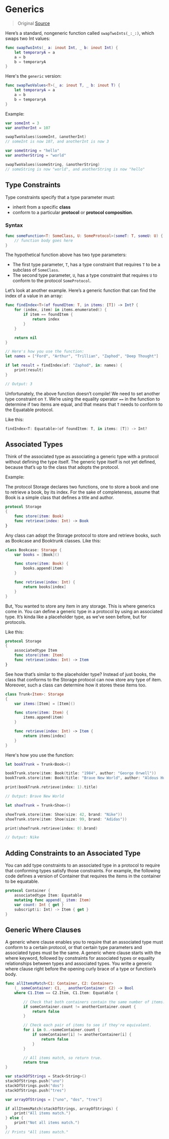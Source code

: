 # Generics

> Original [Source](https://learnappmaking.com/generics-swift-how-to/)

Here’s a standard, nongeneric function called `swapTwoInts(_:_:)`, which swaps two Int values:

```swift
func swapTwoInts(_ a: inout Int, _ b: inout Int) {
    let temporaryA = a
    a = b
    b = temporaryA
}
```

Here's the `generic` version:

```swift
func swapTwoValues<T>(_ a: inout T, _ b: inout T) {
    let temporaryA = a
    a = b
    b = temporaryA
}
```

Example:

```swift
var someInt = 3
var anotherInt = 107

swapTwoValues(&someInt, &anotherInt)
// someInt is now 107, and anotherInt is now 3
```

```swift
var someString = "hello"
var anotherString = "world"

swapTwoValues(&someString, &anotherString)
// someString is now "world", and anotherString is now "hello"
```

## Type Constraints

Type constraints specify that a type parameter must:

* inherit from a specific **class**
* conform to a particular **protocol** or **protocol composition**.

### Syntax

```swift
func someFunction<T: SomeClass, U: SomeProtocol>(someT: T, someU: U) {
    // function body goes here
}
```

The hypothetical function above has two type parameters:

* The first type parameter, `T`, has a type constraint that requires `T` to be a subclass of `SomeClass`.
* The second type parameter, `U`, has a type constraint that requires `U` to conform to the protocol `SomeProtocol`.

Let’s look at another example. Here’s a generic function that can find the index of a value in an array:

```swift
func findIndex<T>(of foundItem: T, in items: [T]) -> Int? {
    for (index, item) in items.enumerated() {
        if item == foundItem {
            return index
        }
    }

    return nil
}

// Here's how you use the function:
let names = ["Ford", "Arthur", "Trillian", "Zaphod", "Deep Thought"]

if let result = findIndex(of: "Zaphod", in: names) {
    print(result)
}

// Output: 3
```

Unfortunately, the above function doesn’t compile! We need to set another type constraint on `T`. We’re using the equality operator `==` in the function to determine if two items are equal, and that means that `T` needs to conform to the Equatable protocol.

Like this:

```swift
findIndex<T: Equatable>(of foundItem: T, in items: [T]) -> Int?
```

## Associated Types

Think of the associated type as associating a generic type with a protocol without defining the type itself. The generic type itself is not yet defined, because that’s up to the class that adopts the protocol.

Example:

The protocol Storage declares two functions, one to store a book and one to retrieve a book, by its index. For the sake of completeness, assume that Book is a simple class that defines a title and author.

```swift
protocol Storage
{
    func store(item: Book)
    func retrieve(index: Int) -> Book
}
```

Any class can adopt the Storage protocol to store and retrieve books, such as Bookcase and Booktrunk classes. Like this:

```swift
class Bookcase: Storage {
    var books = [Book]()

    func store(item: Book) {
        books.append(item)
    }

    func retrieve(index: Int) {
        return books[index]
    }
}
```

But, You wanted to store any item in any storage. This is where generics come in. You can define a generic type in a protocol by using an associated type. It’s kinda like a placeholder type, as we’ve seen before, but for protocols.

Like this:

```swift
protocol Storage
{
    associatedtype Item
    func store(item: Item)
    func retrieve(index: Int) -> Item
}
```

See how that’s similar to the placeholder type? Instead of just books, the class that conforms to the Storage protocol can now store any type of item. Moreover, such a class can determine how it stores these items too.

```swift
class Trunk<Item>: Storage
{
    var items:[Item] = [Item]()

    func store(item: Item) {
        items.append(item)
    }

    func retrieve(index: Int) -> Item {
        return items[index]
    }
}
```

Here's how you use the function:

```swift
let bookTrunk = Trunk<Book>()

bookTrunk.store(item: Book(title: "1984", author: "George Orwell"))
bookTrunk.store(item: Book(title: "Brave New World", author: "Aldous Huxley"))

print(bookTrunk.retrieve(index: 1).title)

// Output: Brave New World
```

```swift
let shoeTrunk = Trunk<Shoe>()

shoeTrunk.store(item: Shoe(size: 42, brand: "Nike"))
shoeTrunk.store(item: Shoe(size: 99, brand: "Adidas"))

print(shoeTrunk.retrieve(index: 0).brand)

// Output: Nike
```

## Adding Constraints to an Associated Type

You can add type constraints to an associated type in a protocol to require that conforming types satisfy those constraints. For example, the following code defines a version of Container that requires the items in the container to be equatable.

```swift
protocol Container {
    associatedtype Item: Equatable
    mutating func append(_ item: Item)
    var count: Int { get }
    subscript(i: Int) -> Item { get }
}
```

## Generic Where Clauses

 A generic where clause enables you to require that an associated type must conform to a certain protocol, or that certain type parameters and associated types must be the same. A generic where clause starts with the where keyword, followed by constraints for associated types or equality relationships between types and associated types. You write a generic where clause right before the opening curly brace of a type or function’s body.

```swift
func allItemsMatch<C1: Container, C2: Container>
    (_ someContainer: C1, _ anotherContainer: C2) -> Bool
    where C1.Item == C2.Item, C1.Item: Equatable {

        // Check that both containers contain the same number of items.
        if someContainer.count != anotherContainer.count {
            return false
        }

        // Check each pair of items to see if they're equivalent.
        for i in 0..<someContainer.count {
            if someContainer[i] != anotherContainer[i] {
                return false
            }
        }

        // All items match, so return true.
        return true
}
```

```swift
var stackOfStrings = Stack<String>()
stackOfStrings.push("uno")
stackOfStrings.push("dos")
stackOfStrings.push("tres")

var arrayOfStrings = ["uno", "dos", "tres"]

if allItemsMatch(stackOfStrings, arrayOfStrings) {
    print("All items match.")
} else {
    print("Not all items match.")
}
// Prints "All items match."
```
